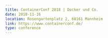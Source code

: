 ```yaml
---
title: ContainerConf 2018 | Docker und Co.
date: 2018-11-16
location: Rosengartenplatz 2, 68161 Mannheim
link: https://www.containerconf.de/
type: conference
---
```

